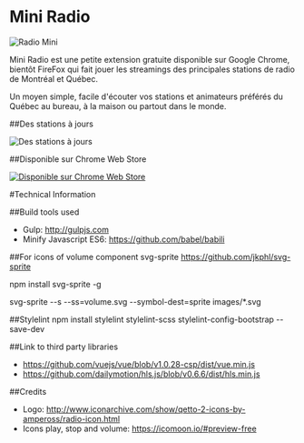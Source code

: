 # Mini Radio

![Radio Mini](https://davland7.github.io/mini-radio/images/screen.gif)

Mini Radio est une petite extension gratuite disponible sur Google Chrome, bientôt FireFox qui fait jouer les streamings des principales stations de radio de Montréal et Québec.

Un moyen simple, facile d'écouter vos stations et animateurs préférés du Québec au bureau, à la maison ou partout dans le monde.

##Des stations à jours

![Des stations à jours](https://raw.githubusercontent.com/davland7/mini-radio/gh-pages/images/validate.png)

##Disponible sur Chrome Web Store

[![Disponible sur Chrome Web Store](https://davland7.github.io/mini-radio/images/chrome-web-store.png)](https://chrome.google.com/webstore/detail/mini-radio/klcjochgjlcecbalpokmcldlfhngcnfh?utm_source=github)

#Technical Information

##Build tools used
- Gulp:  http://gulpjs.com
- Minify Javascript ES6: https://github.com/babel/babili

##For icons of volume component
svg-sprite
https://github.com/jkphl/svg-sprite

npm install svg-sprite -g

svg-sprite --s --ss=volume.svg --symbol-dest=sprite images/*.svg


##Stylelint
npm install stylelint stylelint-scss stylelint-config-bootstrap --save-dev

##Link to third party libraries
- https://github.com/vuejs/vue/blob/v1.0.28-csp/dist/vue.min.js
- https://github.com/dailymotion/hls.js/blob/v0.6.6/dist/hls.min.js


##Credits
- Logo: http://www.iconarchive.com/show/qetto-2-icons-by-ampeross/radio-icon.html
- Icons play, stop and volume: https://icomoon.io/#preview-free
